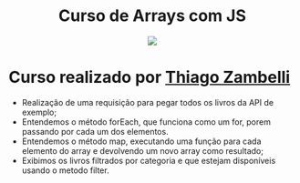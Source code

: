 <h1 align="center"> Curso de Arrays com JS </h1>
<p align="center">
<img src="https://img.shields.io/badge/Aplica%C3%A7%C3%A3o--para-Estudo-sucess"/>
</p>

# Curso realizado por [Thiago Zambelli][1]

* Realização de uma requisição para pegar todos os livros da API de exemplo;
* Entendemos o método forEach, que funciona como um for, porem passando por cada um dos elementos.
* Entendemos o método map, executando uma função para cada elemento do array e devolvendo um novo array como resultado;
* Exibimos os livros filtrados por categoria e que estejam disponíveis usando o metodo filter.


[1]: https://www.linkedin.com/in/thiagozambelli "link para o Linkedin de Thiago Zambelli"